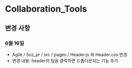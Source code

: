 # Collaboration_Tools

## 변경 사항 

### 6월 16일
- Agile / 5oz_pr / src / pages / Header.js 와  Header.css 변경 
- 변경 내용: header의 팀을 클릭하면 드롭다운되는 기능 추가 